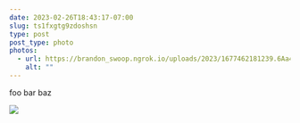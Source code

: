 ```yaml
---
date: 2023-02-26T18:43:17-07:00
slug: ts1fxgtg9zdoshsn
type: post
post_type: photo
photos:
  - url: https://brandon_swoop.ngrok.io/uploads/2023/1677462181239.6Aa4s9Bf9dTd9mtq.png
    alt: ""
---
```

foo bar baz

![](https://brandon_swoop.ngrok.io/uploads/2023/1677462181239.6Aa4s9Bf9dTd9mtq.png)